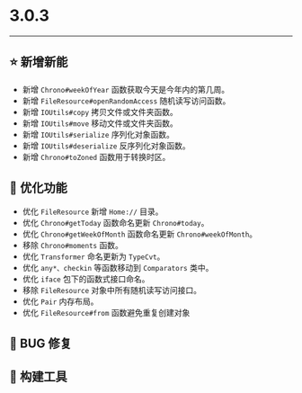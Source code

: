 # 3.0.3

---------------------

## ⭐ 新增新能

- 新增 `Chrono#weekOfYear` 函数获取今天是今年内的第几周。
- 新增 `FileResource#openRandomAccess` 随机读写访问函数。
- 新增 `IOUtils#copy` 拷贝文件或文件夹函数。
- 新增 `IOUtils#move` 移动文件或文件夹函数。
- 新增 `IOUtils#serialize` 序列化对象函数。
- 新增 `IOUtils#deserialize` 反序列化对象函数。
- 新增 `Chrono#toZoned` 函数用于转换时区。

## 👻 优化功能

- 优化 `FileResource` 新增 `Home://` 目录。
- 优化 `Chrono#getToday` 函数命名更新 `Chrono#today`。
- 优化 `Chrono#getWeekOfMonth` 函数命名更新 `Chrono#weekOfMonth`。
- 移除 `Chrono#moments` 函数。
- 优化 `Transformer` 命名更新为 `TypeCvt`。
- 优化 `any*、checkin` 等函数移动到 `Comparators` 类中。
- 优化 `iface` 包下的函数式接口命名。
- 移除 `FileResource` 对象中所有随机读写访问接口。
- 优化 `Pair` 内存布局。
- 优化 `FileResource#from` 函数避免重复创建对象

## 🐞 BUG 修复

## 🔨 构建工具